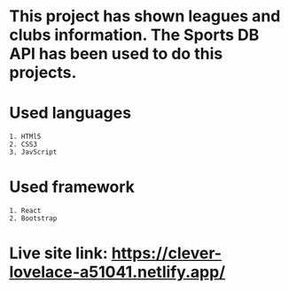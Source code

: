 # This project has shown leagues and clubs information. The Sports DB API has been used to do this projects.
# Used languages 
    1. HTMl5
    2. CSS3
    3. JavScript
# Used framework
    1. React
    2. Bootstrap
# Live site link: https://clever-lovelace-a51041.netlify.app/
